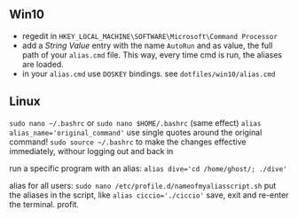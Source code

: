 ## Win10
- regedit in `HKEY_LOCAL_MACHINE\SOFTWARE\Microsoft\Command Processor`
- add a _String Value_ entry with the name `AutoRun` and as value, the full path of your `alias.cmd` file.
	This way, every time cmd is run, the aliases are loaded.
- in your `alias.cmd` use `DOSKEY` bindings. see `dotfiles/win10/alias.cmd`

## Linux
`sudo nano ~/.bashrc` or `sudo nano $HOME/.bashrc` (same effect)
`alias alias_name='original_command'` use single quotes around the original command!
`sudo source ~/.bashrc` to make the changes effective immediately, withour logging out and back in

run a specific program with an alias:
`alias dive='cd /home/ghost/; ./dive'`

alias for all users:
`sudo nano /etc/profile.d/nameofmyaliasscript.sh`
put the aliases in the script, like
`alias ciccio='./ciccio'`
save, exit and re-enter the terminal. profit.
